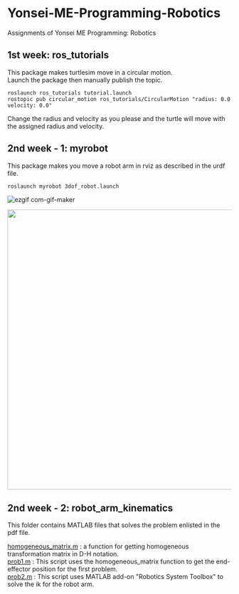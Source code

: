 # Yonsei-ME-Programming-Robotics
Assignments of Yonsei ME Programming: Robotics

## 1st week: ros_tutorials  
This package makes turtlesim move in a circular motion.  
Launch the package then manually publish the topic.
```
roslaunch ros_tutorials tutorial.launch  
rostopic pub circular_motion ros_tutorials/CircularMotion "radius: 0.0 velocity: 0.0" 
```
Change the radius and velocity as you please and the turtle will move with the assigned radius and velocity.
  
  

## 2nd week - 1: myrobot  
This package makes you move a robot arm in rviz as described in the urdf file.   
```
roslaunch myrobot 3dof_robot.launch  
```  

![ezgif com-gif-maker](https://user-images.githubusercontent.com/97090402/183676157-b78d0049-e8ce-4b52-97d1-cd04493f14d3.gif)


<img src="https://user-images.githubusercontent.com/97090402/183676157-b78d0049-e8ce-4b52-97d1-cd04493f14d3.gif" width="1114" height="630" />
  
## 2nd week - 2: robot_arm_kinematics  
This folder contains MATLAB files that solves the problem enlisted in the pdf file.  
  
[homogeneous_matrix.m](https://github.com/n00Nspr1ng/Yonsei-ME-Programming-Robotics/blob/main/robot_arm_kinematics/homogeneous_matrix.m) : a function for getting homogeneous transformation matrix in D-H notation.  
[prob1.m](https://github.com/n00Nspr1ng/Yonsei-ME-Programming-Robotics/blob/main/robot_arm_kinematics/prob1.m) : This script uses the homogeneous_matrix function to get the end-effector position for the first problem.  
[prob2.m](https://github.com/n00Nspr1ng/Yonsei-ME-Programming-Robotics/blob/main/robot_arm_kinematics/prob2.m) : This script uses MATLAB add-on "Robotics System Toolbox" to solve the ik for the robot arm.  
